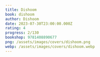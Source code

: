 ```yaml
---
title: Dishoom
book: dishoom
author: Dishoom
date: 2023-07-30T23:00:00.000Z
rating: 4
progress: 2/130
bookshop: 9781408890677
png: /assets/images/covers/dishoom.png
webp: /assets/images/covers/dishoom.webp
---
```


